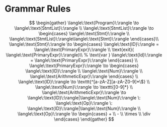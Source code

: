 # Grammar Rules

$$
\begin{gather}
    \langle\:\text{Program}\:\rangle \to \langle\:\text{StmtList}\:\rangle  \\
    \langle\:\text{StmtList}\:\rangle \to 
    \begin{cases} 
        \langle\:\text{Stmt}\:\rangle \\ 
        \langle\:\text{StmtList}\:\rangle\langle\:\text{Stmt}\:\rangle
    \end{cases}\\
    \langle\:\text{Stmt}\:\rangle \to 
    \begin{cases}
        \langle\:\text{ID}\:\rangle = \langle\:\text{PrimaryExpr}\:\rangle \\
        \text{exit}( \langle\:\text{PrimaryExpr}\:\rangle)\\
       % \text{var } \langle\:\text{Id}\:\rangle = \langle\:\text{PrimaryExpr}\:\rangle
    \end{cases} \\
    \langle\:\text{PrimaryExpr}\:\rangle \to 
    \begin{cases}
        \langle\:\text{ID}\:\rangle \\
        \langle\:\text{Num}\:\rangle \\
        \langle\:\text{ArithmeticExpr}\:\rangle
    \end{cases} \\
    \langle\:\text{ID}\:\rangle \to \texttt{^[a-zA-Z][a-zA-Z0-9]*\$} \\
    \langle\:\text{Num}\:\rangle \to \texttt{[0-9]*} \\
    \langle\:\text{ArithmeticExpr}\:\rangle \to \langle\:\text{ID}\:\rangle|\langle\:\text{Num}\:\rangle \: \langle\:\text{Op}\:\rangle \: \langle\:\text{ID}\:\rangle|\langle\:\text{Num}\:\rangle \\
    \langle\:\text{Op}\:\rangle \to
    \begin{cases}
        + \\
        - \\
        \times \\
        \div
    \end{cases}
\end{gather}
$$